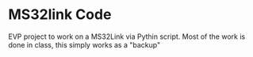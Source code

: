 # MS32link Code
EVP project to work on a MS32Link via Pythin script. Most of the work is done in class, this simply works as a "backup"
